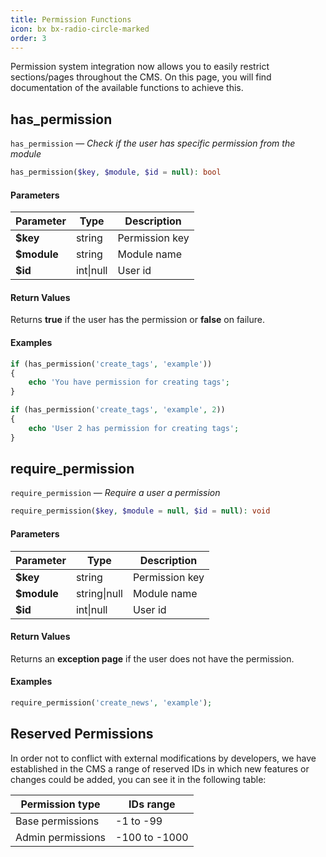 ```yaml
---
title: Permission Functions
icon: bx bx-radio-circle-marked
order: 3
---
```


Permission system integration now allows you to easily restrict sections/pages throughout the CMS. On this page, you will find documentation of the available functions to achieve this.

## has_permission

`has_permission` — _Check if the user has specific permission from the module_

```php
has_permission($key, $module, $id = null): bool
```

#### Parameters

| Parameter | Type | Description |
| ------- | ------- | ------- |
| **$key** | string | Permission key |
| **$module** | string | Module name |
| **$id** | int\|null | User id |

#### Return Values

Returns **true** if the user has the permission or **false** on failure.

#### Examples

```php
if (has_permission('create_tags', 'example'))
{
    echo 'You have permission for creating tags';
}

if (has_permission('create_tags', 'example', 2))
{
    echo 'User 2 has permission for creating tags';
}
```

## require_permission

`require_permission` — _Require a user a permission_

```php
require_permission($key, $module = null, $id = null): void
```

#### Parameters

| Parameter | Type | Description |
| ------- | ------- | ------- |
| **$key** | string | Permission key |
| **$module** | string\|null | Module name |
| **$id** | int\|null | User id |

#### Return Values

Returns an **exception page** if the user does not have the permission.

#### Examples

```php
require_permission('create_news', 'example');
```

## Reserved Permissions

In order not to conflict with external modifications by developers, we have established in the CMS a range of reserved IDs in which new features or changes could be added, you can see it in the following table:

| Permission type | IDs range |
| ----------- | ---------- |
| Base permissions | -1 to -99 |
| Admin permissions | -100 to -1000 |
